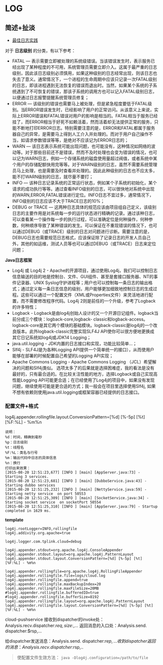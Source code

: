 LOG
==============

## 简述+扯淡

- [最佳日志实践](http://www.bitstech.net/2014/01/07/log-best-practice/)

对于 **日志级别** 的分类，有以下参考：
* FATAL — 表示需要立即被处理的系统级错误。当该错误发生时，表示服务已经出现了某种程度的不可用，系统管理员需要立即介入。这属于最严重的日志级别，因此该日志级别必须慎用，如果这种级别的日志经常出现，则该日志也失去了意义。通常情况下，一个进程的生命周期中应该只记录一次FATAL级别的日志，即该进程遇到无法恢复的错误而退出时。当然，如果某个系统的子系统遇到了不可恢复的错误，那该子系统的调用方也可以记入FATAL级别日志，以便通过日志报警提醒系统管理员修复；
* ERROR — 该级别的错误也需要马上被处理，但是紧急程度要低于FATAL级别。当ERROR错误发生时，已经影响了用户的正常访问。从该意义上来说，实际上ERROR错误和FATAL错误对用户的影响是相当的。FATAL相当于服务已经挂了，而ERROR相当于好死不如赖活着，然而活着却无法提供正常的服务，只能不断地打印ERROR日志。特别需要注意的是，ERROR和FATAL都属于服务器自己的异常，是需要马上得到人工介入并处理的。而对于用户自己操作不当，如请求参数错误等等，是绝对不应该记为ERROR日志的；
* WARN — 该日志表示系统可能出现问题，也可能没有，这种情况如网络的波动等。对于那些目前还不是错误，然而不及时处理也会变为错误的情况，也可以记为WARN日志，例如一个存储系统的磁盘使用量超过阀值，或者系统中某个用户的存储配额快用完等等。对于WARN级别的日志，虽然不需要系统管理员马上处理，也是需要及时查看并处理的。因此此种级别的日志也不应太多，能不打WARN级别的日志，就尽量不要打；
* INFO — 该种日志记录系统的正常运行状态，例如某个子系统的初始化，某个请求的成功执行等等。通过查看INFO级别的日志，可以很快地对系统中出现的WARN,ERROR,FATAL错误进行定位。INFO日志不宜过多，通常情况下，INFO级别的日志应该不大于TRACE日志的10%；
* DEBUG or TRACE — 这两种日志具体的规范应该由项目组自己定义，该级别日志的主要作用是对系统每一步的运行状态进行精确的记录。通过该种日志，可以查看某一个操作每一步的执行过程，可以准确定位是何种操作，何种参数，何种顺序导致了某种错误的发生。可以保证在不重现错误的情况下，也可以通过DEBUG（或TRACE）级别的日志对问题进行诊断。需要注意的是，DEBUG日志也需要规范日志格式，应该保证除了记录日志的开发人员自己外，其他的如运维，测试人员等也可以通过DEBUG（或TRACE）日志来定位问题；

**Java日志框架**
* Log4j 或 Log4j 2 - Apache的开源项目，通过使用Log4j，我们可以控制日志信息输送的目的地是控制台、文件、GUI组件、甚至是套接口服务器、NT的事件记录器、UNIX Syslog守护进程等；用户也可以控制每一条日志的输出格式；通过定义每一条日志信息的级别，用户能够更加细致地控制日志的生成过程。这些可以通过一个配置文件（XML或Properties文件）来灵活地进行配置，而不需要修改程序代码。Log4j 2则是前任的一个升级，参考了Logback的许多特性；
* Logback - Logback是由log4j创始人设计的又一个开源日记组件。logback当前分成三个模块：logback-core,logback- classic和logback-access。logback-core是其它两个模块的基础模块。logback-classic是log4j的一个改良版本。此外logback-classic完整实现SLF4J API使你可以很方便地更换成其它日记系统如log4j或JDK14 Logging；
* java.util.logging - JDK内置的日志接口和实现，功能比较简单…；
* Slf4j - SLF4J是为各种Logging API提供一个简单统一的接口），从而使用户能够在部署的时候配置自己希望的Logging API实现；
* Apache Commons Logging - Apache Commons Logging （JCL）希望解决的问题和Slf4j类似。
选项太多了的后果就是选择困难症，我的看法是没有最好的，只有最合适的。在比较关注性能的地方，选择Logback或自己实现高性能Logging API可能更合适；在已经使用了Log4j的项目中，如果没有发现问题，继续使用可能是更合适的方式；我一般会在项目里选择使用Slf4j, 如果不想有依赖则使用java.util.logging或框架容器已经提供的日志接口。

### 配置文件+格式

log4j.appender.rollingfile.layout.ConversionPattern=[%d] [%-5p] [%t] [%F:%L] - %m%n
```
说明：
%d：时间，精确到毫秒
%p：日志级别
%t：线程名
%F:%L：类名与行号
%m：输出代码中日志的具体信息
%n：换行
打印出来效果：
[2015-08-20 12:51:23,677] [INFO ] [main] [AppServer.java:73] - Starting 3 services.
[2015-08-20 12:51:23,681] [INFO ] [main] [DubboService.java:43] - Starting dubbo services
[2015-08-20 12:51:25,232] [INFO ] [main] [NettyService.java:59] - Starting netty service  on port 50553
[2015-08-20 12:51:25,309] [INFO ] [main] [SocketService.java:34] - Starting socket service  on socketPort 50554
[2015-08-20 12:51:25,310] [INFO ] [main] [AppServer.java:79] - Startup completed in 1629 ms.
```
**template**
```
log4j.rootLogger=INFO,rollingfile
log4j.addivity.org.apache=true

log4j.logger.com.tplink.cloud=debug

log4j.appender.stdout=org.apache.log4j.ConsoleAppender
log4j.appender.stdout.layout=org.apache.log4j.PatternLayout
log4j.appender.stdout.layout.ConversionPattern=[%d] [%-5p] [%t] [%F:%L] - %m%n

log4j.appender.rollingfile=org.apache.log4j.RollingFileAppender
log4j.appender.rollingfile.file=logs/cloud.log
log4j.appender.rollingfile.append=true
log4j.appender.rollingfile.maxBackupIndex=20
log4j.appender.rollingfile.maxFileSize=20MB
#log4j.appender.rollingfile.bufferedIO=true
#log4j.appender.rollingfile.bufferSize=8192
log4j.appender.rollingfile.layout=org.apache.log4j.PatternLayout
log4j.appender.rollingfile.layout.ConversionPattern=[%d] [%-5p] [%t] [%F:%L] - %m%n
```

cloud-pushservice
接收到dispatcher的invoke处：Analysis.recv.dispatcher:$req, size:$,...
返回消息的入口处：Analysis.send. dispatcher:$rsp,...

给dispatcher发送消息：Analysis.send. dispatcher:$rep,...
收到dispatcher返回的消息：Analysis.recv. dispatcher:$rsp,..

> 使配置文件生效方法：
> `java -Dlog4j.configuration=/path/to/file`
